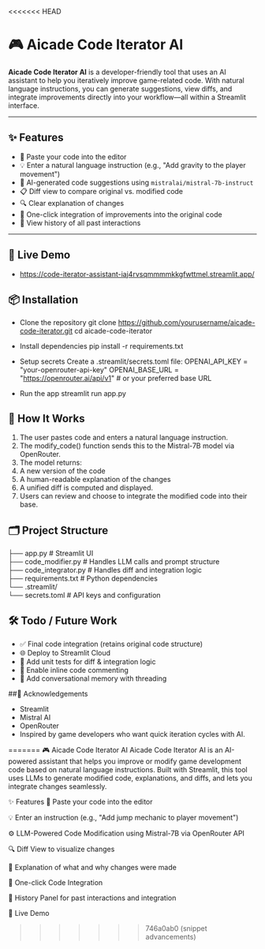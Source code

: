 <<<<<<< HEAD
# 🎮 Aicade Code Iterator AI

**Aicade Code Iterator AI** is a developer-friendly tool that uses an AI assistant to help you iteratively improve game-related code. With natural language instructions, you can generate suggestions, view diffs, and integrate improvements directly into your workflow—all within a Streamlit interface.

---

## ✨ Features

- 📝 Paste your code into the editor  
- 💡 Enter a natural language instruction (e.g., "Add gravity to the player movement")  
- 🤖 AI-generated code suggestions using `mistralai/mistral-7b-instruct`  
- 📋 Diff view to compare original vs. modified code  
- 🔍 Clear explanation of changes  
- 🧩 One-click integration of improvements into the original code  
- 🧠 View history of all past interactions  

---

## 🚀 Live Demo

- https://code-iterator-assistant-iaj4rvsqmmmmkkgfwttmel.streamlit.app/

## 📦 Installation

- Clone the repository
     git clone https://github.com/yourusername/aicade-code-iterator.git
     cd aicade-code-iterator

- Install dependencies
    pip install -r requirements.txt

- Setup secrets
    Create a .streamlit/secrets.toml file:
    OPENAI_API_KEY = "your-openrouter-api-key"
    OPENAI_BASE_URL = "https://openrouter.ai/api/v1"  # or your preferred base URL

- Run the app
    streamlit run app.py


## 🧠 How It Works

1. The user pastes code and enters a natural language instruction.
2. The modify_code() function sends this to the Mistral-7B model via OpenRouter.
3. The model returns:
4. A new version of the code
5. A human-readable explanation of the changes
6. A unified diff is computed and displayed.
7. Users can review and choose to integrate the modified code into their base.


## 🗂️ Project Structure

├── app.py                # Streamlit UI  
├── code_modifier.py      # Handles LLM calls and prompt structure  
├── code_integrator.py    # Handles diff and integration logic  
├── requirements.txt      # Python dependencies  
└── .streamlit/           
    └── secrets.toml      # API keys and configuration  



## 🛠️ Todo / Future Work

- ✅ Final code integration (retains original code structure)
- 🌐 Deploy to Streamlit Cloud
- 🧪 Add unit tests for diff & integration logic
- 🧵 Enable inline code commenting
- 💬 Add conversational memory with threading


##🙌 Acknowledgements

- Streamlit
- Mistral AI
- OpenRouter
- Inspired by game developers who want quick iteration cycles with AI.












=======
🎮 Aicade Code Iterator AI
Aicade Code Iterator AI is an AI-powered assistant that helps you improve or modify game development code based on natural language instructions. Built with Streamlit, this tool uses LLMs to generate modified code, explanations, and diffs, and lets you integrate changes seamlessly.

✨ Features
📝 Paste your code into the editor

💡 Enter an instruction (e.g., "Add jump mechanic to player movement")

⚙️ LLM-Powered Code Modification using Mistral-7B via OpenRouter API

🔍 Diff View to visualize changes

🧠 Explanation of what and why changes were made

🧩 One-click Code Integration

🧾 History Panel for past interactions and integration

🚀 Live Demo
>>>>>>> 746a0ab0 (snippet advancements)
